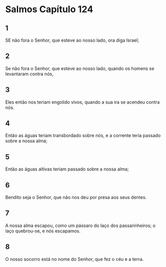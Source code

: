 # Salmos Capítulo 124

## 1
SE não fora o Senhor, que esteve ao nosso lado, ora diga Israel;

## 2
Se não fora o Senhor, que esteve ao nosso lado, quando os homens se levantaram contra nós,

## 3
Eles então nos teriam engolido vivos, quando a sua ira se acendeu contra nós.

## 4
Então as águas teriam transbordado sobre nós, e a corrente teria passado sobre a nossa alma;

## 5
Então as águas altivas teriam passado sobre a nossa alma;

## 6
Bendito seja o Senhor, que não nos deu por presa aos seus dentes.

## 7
A nossa alma escapou, como um pássaro do laço dos passarinheiros; o laço quebrou-se, e nós escapamos.

## 8
O nosso socorro está no nome do Senhor, que fez o céu e a terra.

